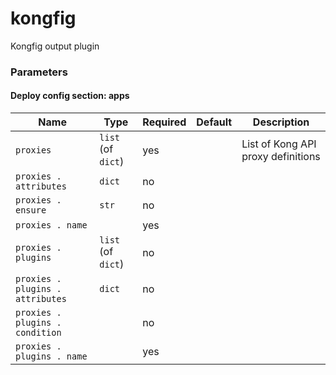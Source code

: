 <!--
NOTE: this document is automatically generated. Any manual changes will get overwritten.
-->
# kongfig

Kongfig output plugin

### Parameters


#### Deploy config section: apps

Name | Type | Required | Default | Description
--- | --- | --- | --- | ---
`proxies`|`list` (of `dict`)|yes||List of Kong API proxy definitions
`proxies . attributes`|`dict`|no||
`proxies . ensure`|`str`|no||
`proxies . name`||yes||
`proxies . plugins`|`list` (of `dict`)|no||
`proxies . plugins . attributes`|`dict`|no||
`proxies . plugins . condition`||no||
`proxies . plugins . name`||yes||


